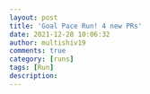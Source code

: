 ```yaml
---
layout: post
title: 'Goal Pace Run! 4 new PRs'
date: 2021-12-28 10:06:32
author: multishiv19
comments: true
category: [runs]
tags: [Run]
description: 
---
```


<div width='100%' class='strava-embed-placeholder' data-embed-type='activity' data-embed-id='6439916498'></div>
<script src='https://strava-embeds.com/embed.js'></script>
